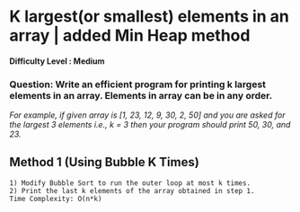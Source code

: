 # K largest(or smallest) elements in an array | added Min Heap method
#### Difficulty Level : Medium

### Question: Write an efficient program for printing k largest elements in an array. Elements in array can be in any order.
*For example, if given array is [1, 23, 12, 9, 30, 2, 50] and you are asked for the largest 3 elements i.e., k = 3 then your program should print 50, 30, and 23.*

## Method 1 (Using Bubble K Times)
    1) Modify Bubble Sort to run the outer loop at most k times.
    2) Print the last k elements of the array obtained in step 1.
    Time Complexity: O(n*k)

